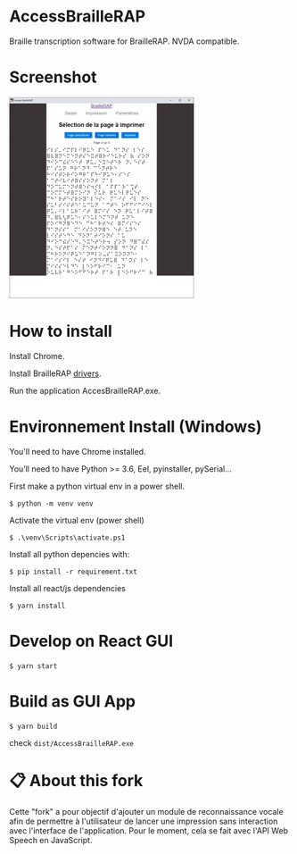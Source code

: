 # AccessBrailleRAP
Braille transcription software for BrailleRAP. NVDA compatible.




# Screenshot

![](./screenshot.jpg)

# How to install
Install Chrome.

Install BrailleRAP [drivers](https://braillerap.readthedocs.io/fr/latest/drivers_mks.html).

Run the application AccesBrailleRAP.exe.


Environnement Install (Windows)
=====================

You'll need to have Chrome  installed.

You’ll need to have Python >= 3.6, Eel, pyinstaller, pySerial...


First make a python virtual env in a power shell.
```
$ python -m venv venv 
```

Activate the virtual env (power shell)
```
$ .\venv\Scripts\activate.ps1  
```

Install all python depencies with:
```
$ pip install -r requirement.txt 
```

Install all react/js dependencies
```
$ yarn install
```

Develop on React GUI
====================

```
$ yarn start
```

Build as GUI App
================

```
$ yarn build
```

check `dist/AccessBrailleRAP.exe`


# 📋 About this fork

Cette "fork" a pour objectif d'ajouter un module de reconnaissance vocale afin de permettre à l'utilisateur de lancer une impression sans interaction avec l'interface de l'application. Pour le moment, cela se fait avec l'API Web Speech en JavaScript.
